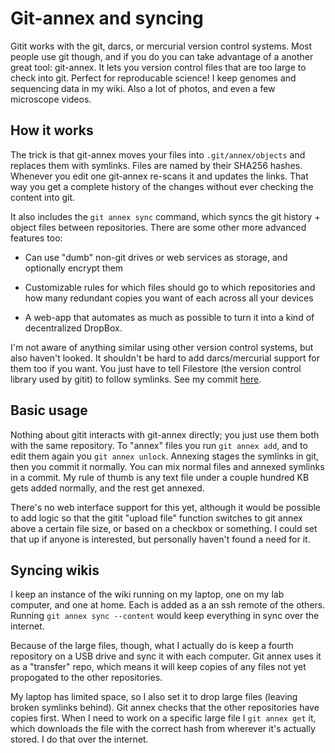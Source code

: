# Git-annex and syncing

Gitit works with the git, darcs, or mercurial version control systems. Most
people use git though, and if you do you can take advantage of a another great
tool: git-annex. It lets you version control files that are too large to check
into git. Perfect for reproducable science! I keep genomes and sequencing data
in my wiki. Also a lot of photos, and even a few microscope videos.

How it works
------------

The trick is that git-annex moves your files into `.git/annex/objects` and
replaces them with symlinks. Files are named by their SHA256 hashes. Whenever
you edit one git-annex re-scans it and updates the links. That way you get a
complete history of the changes without ever checking the content into git.

It also includes the `git annex sync` command, which syncs the git history +
object files between repositories. There are some other more advanced features
too:

* Can use "dumb" non-git drives or web services as storage, and optionally
  encrypt them

* Customizable rules for which files should go to which repositories and how
  many redundant copies you want of each across all your devices

* A web-app that automates as much as possible to turn it into a kind of
  decentralized DropBox.

I'm not aware of anything similar using other version control systems, but also
haven't looked. It shouldn't be hard to add darcs/mercurial support for them
too if you want. You just have to tell Filestore (the version control library
used by gitit) to follow symlinks. See my commit
[here](https://github.com/jgm/filestore/commit/94e2cdbe3fab89aa3ae06961b5b6c341cb8db8a3).

Basic usage
-----------

Nothing about gitit interacts with git-annex directly; you just use them both
with the same repository. To "annex" files you run `git annex add`, and to edit
them again you `git annex unlock`. Annexing stages the symlinks in git, then
you commit it normally. You can mix normal files and annexed symlinks in a
commit. My rule of thumb is any text file under a couple hundred KB gets added
normally, and the rest get annexed.

There's no web interface support for this yet, although it would be possible to
add logic so that the gitit "upload file" function switches to git annex above
a certain file size, or based on a checkbox or something. I could set that up
if anyone is interested, but personally haven't found a need for it.

Syncing wikis
-------------

I keep an instance of the wiki running on my laptop, one on my lab computer,
and one at home. Each is added as a an ssh remote of the others. Running `git
annex sync --content` would keep everything in sync over the internet.

Because of the large files, though, what I actually do is keep a fourth
repository on a USB drive and sync it with each computer. Git annex uses it as
a "transfer" repo, which means it will keep copies of any files not yet
propogated to the other repositories.

My laptop has limited space, so I also set it to drop large files (leaving
broken symlinks behind). Git annex checks that the other repositories have
copies first. When I need to work on a specific large file I `git annex get`
it, which downloads the file with the correct hash from wherever it's actually
stored. I do that over the internet.
